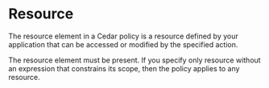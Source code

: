 # Resource

The resource element in a Cedar policy is a resource defined by your application that can
be accessed or modified by the specified action.

The resource element must be present. If you specify only resource without an expression
that constrains its scope, then the policy applies to any resource.

